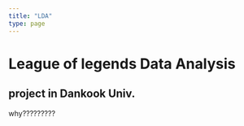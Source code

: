 ```yaml
---
title: "LDA"
type: page
---
```



# League of legends Data Analysis

## project in Dankook Univ.

why?????????
